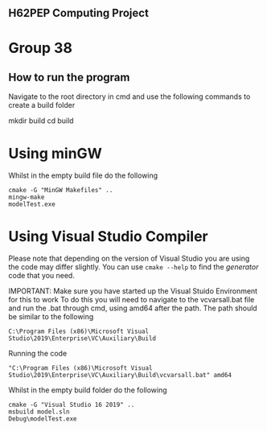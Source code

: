 ## H62PEP Computing Project

# Group 38  

## How to run the program

Navigate to the root directory in cmd and use the following commands to create a build folder

mkdir build
cd build

# Using minGW

Whilst in the empty build file do the following 

```
cmake -G "MinGW Makefiles" ..
mingw-make
modelTest.exe
```

# Using Visual Studio Compiler

Please note that depending on the version of Visual Studio you are using the code may differ slightly.
You can use ```cmake --help``` to find the *generator* code that you need.

IMPORTANT: Make sure you have started up the Visual Stuido Environment for this to work
To do this you will need to navigate to the vcvarsall.bat file and run the .bat through cmd, using amd64 after the path.
The path should be similar to the following

```C:\Program Files (x86)\Microsoft Visual Studio\2019\Enterprise\VC\Auxiliary\Build```

Running the code

```"C:\Program Files (x86)\Microsoft Visual Studio\2019\Enterprise\VC\Auxiliary\Build\vcvarsall.bat" amd64```

Whilst in the empty build folder do the following

```
cmake -G "Visual Studio 16 2019" ..
msbuild model.sln
Debug\modelTest.exe
```



 
